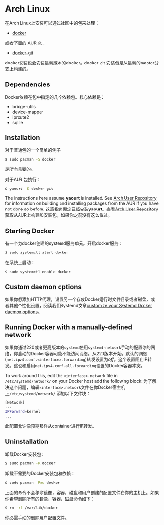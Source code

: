# Arch Linux[](https://docs.docker.com/engine/installation/linux/archlinux/#arch-linux)

在Arch Linux上安装可以通过社区中的包来处理：

* [docker](https://www.archlinux.org/packages/community/x86_64/docker/)

或者下面的 AUR 包：

* [docker-git](https://aur.archlinux.org/packages/docker-git/)

docker安装包会安装最新版本的docker。docker-git 安装包是从最新的master分支上构建的。

## Dependencies[](https://docs.docker.com/engine/installation/linux/archlinux/#dependencies)

Docker依赖在包中指定的几个依赖包。核心依赖是：

* bridge-utils
* device-mapper
* iproute2
* sqlite

## Installation[](https://docs.docker.com/engine/installation/linux/archlinux/#installation)

对于普通包的一个简单的例子

```bash
$ sudo pacman -S docker
```

是所有需要的。

对于AUR 包执行：

```bash
$ yaourt -S docker-git
```

The instructions here assume **yaourt** is installed. See [Arch User Repository](https://wiki.archlinux.org/index.php/Arch_User_Repository#Installing_packages) for information on building and installing packages from the AUR if you have not done so before.
这篇指南假定已经安装**yaourt**。查看[Arch User Repository](https://wiki.archlinux.org/index.php/Arch_User_Repository#Installing_packages) 获取从AUR上构建和安装包，如果你之前没有这么做过。

## Starting Docker[](https://docs.docker.com/engine/installation/linux/archlinux/#starting-docker)

有一个为docker创建的systemd服务单元。开启docker服务：

```bash
$ sudo systemctl start docker
```

在系统上启动：


```bash
$ sudo systemctl enable docker
```

## Custom daemon options[](https://docs.docker.com/engine/installation/linux/archlinux/#custom-daemon-options)

如果你想添加HTTP代理，设置另一个存放Docker运行时文件目录或者磁盘，或者其他个性化设置，阅读我们Systemd文章[customize your Systemd Docker daemon options](https://docs.docker.com/engine/admin/systemd/)。

## Running Docker with a manually-defined network[](https://docs.docker.com/engine/installation/linux/archlinux/#running-docker-with-a-manually-defined-network)

如果你通过220或者更高版本的`systemd`使用`systemd-network`手动的配置你的网络，你启动的Docker容器可能不能访问网络。从220版本开始，默认的网络 (`net.ipv4.conf.<interface>.forwarding`)转发设置为*off*。这个设置阻止IP转发。这也和启用`net.ipv4.conf.all.forwarding`设置的Docker容器冲突。

To work around this, edit the `<interface>.network` file in `/etc/systemd/network/` on your Docker host add the following block:
为了解决这个问题，编辑`<interface>.network`文件在你Docker宿主机上`/etc/systemd/network/` 添加以下文件块：

```bash
[Network]
...
IPForward=kernel
...
```

此配置允许像预期那样从container进行IP转发。

## Uninstallation

卸载Docker安装包：

```bash
$ sudo pacman -R docker
```

卸载不需要的Docker安装包和依赖：

```bash
$ sudo pacman -Rns docker
```

上面的命令不会移除镜像，容器，磁盘和用户创建的配置文件在你的主机上。如果你希望删除所有的镜像，容器，磁盘命令如下：

```bash
$ rm -rf /var/lib/docker
```

你必需手动的删除用户配置文件。
